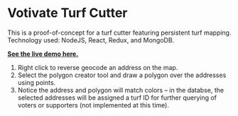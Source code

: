 Votivate Turf Cutter
=================================

This is a proof-of-concept for a turf cutter featuring persistent turf mapping. Technology used: NodeJS, React, Redux, and MongoDB.

**[See the live demo here.](https://votivate-turf-cutter.herokuapp.com)**

1. Right click to reverse geocode an address on the map.
2. Select the polygon creator tool and draw a polygon over the addresses using points.
3. Notice the address and polygon will match colors – in the databse, the selected addresses will be assigned a turf ID for further querying of voters or supporters (not implemented at this time).
